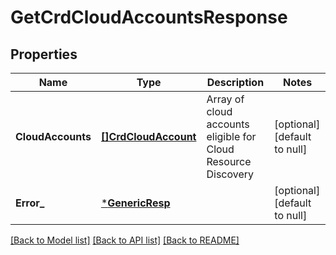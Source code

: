 # GetCrdCloudAccountsResponse

## Properties
Name | Type | Description | Notes
------------ | ------------- | ------------- | -------------
**CloudAccounts** | [**[]CrdCloudAccount**](CRDCloudAccount.md) | Array of cloud accounts eligible for Cloud Resource Discovery | [optional] [default to null]
**Error_** | [***GenericResp**](GenericResp.md) |  | [optional] [default to null]

[[Back to Model list]](../README.md#documentation-for-models) [[Back to API list]](../README.md#documentation-for-api-endpoints) [[Back to README]](../README.md)

